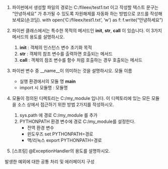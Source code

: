 1. 파이썬에서 생성할 파일의 경로는 C:/fileex/test1.txt 이고 작성할 텍스트
문구는 “안녕하세요” 가 추가될 수 있도록 자원해제를 자동화 하는 방법으로
코드를 작성해 보세요(손코딩).
    with open(‘C:/fileex/test1.txt’, ‘w’) as f:
    f.write(“안녕하세요”)

2. 파이썬 클래스에서는 특수한 목적의 메서드인 __init__, __str__, __call__ 이
있습니다. 이 3가지 메서드의 용도를 설명하시오.
    1) __init__ : 객체의 인스턴스 변수 초기화 목적
    2) __str__ : 객체의 참조 변수를 출력하면 호출되는 메서드
    3) __call__ : 객체의 참조 변수를 함수 처럼 호출하는 경우 호출되는
    메서드

3. 파이썬 변수 중 __name__이 의미하는 것을 설명하시오.
모듈 이름
    - 실행 환경에서의 모듈 명 __main__
    - import 시 모듈명 : 모듈명

4. 모듈이 정의된 디렉토리는 C:/my_module 입니다. 이 디렉토리에 있는 모든
모듈을 소스 상에서 접근하기 위한 방법 2가지를 작성하시오.
    1) sys.path 에 경로 C:/my_module 를 추가
    2) PYTHONPATH 환경 변수에 경로 C:/my_module를 설정한다.
        - 전역 환경 변수
        - 윈도우즈 set PYTHONPATH=경로
        - 맥/리눅스 export PYTHONPATH=경로

5. [스프링] @ExceptionHandler의 용도를 설명하시오.

발생한 예외에 대한 공통 처리 및 에러페이지 구성